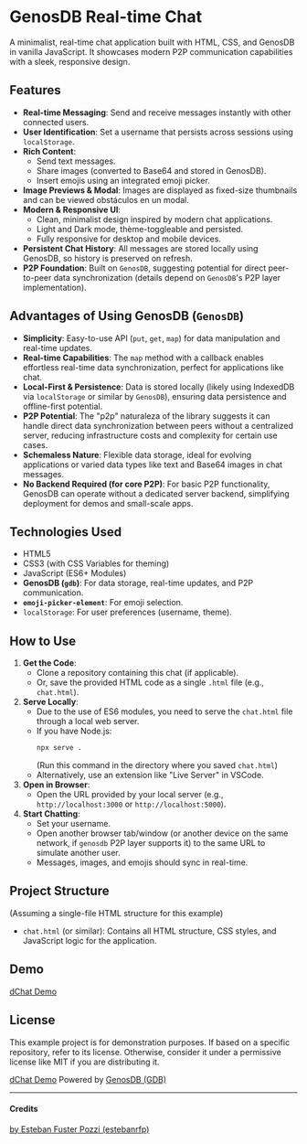 # GenosDB Real-time Chat

A minimalist, real-time chat application built with HTML, CSS, and GenosDB in vanilla JavaScript. It showcases modern P2P communication capabilities with a sleek, responsive design.

## Features

- **Real-time Messaging**: Send and receive messages instantly with other connected users.
- **User Identification**: Set a username that persists across sessions using `localStorage`.
- **Rich Content**:
    - Send text messages.
    - Share images (converted to Base64 and stored in GenosDB).
    - Insert emojis using an integrated emoji picker.
- **Image Previews & Modal**: Images are displayed as fixed-size thumbnails and can be viewed obstáculos en un modal.
- **Modern & Responsive UI**:
    - Clean, minimalist design inspired by modern chat applications.
    - Light and Dark mode, thème-toggleable and persisted.
    - Fully responsive for desktop and mobile devices.
- **Persistent Chat History**: All messages are stored locally using GenosDB, so history is preserved on refresh.
- **P2P Foundation**: Built on `GenosDB`, suggesting potential for direct peer-to-peer data synchronization (details depend on `GenosDB`'s P2P layer implementation).

## Advantages of Using GenosDB (`GenosDB`)

- **Simplicity**: Easy-to-use API (`put`, `get`, `map`) for data manipulation and real-time updates.
- **Real-time Capabilities**: The `map` method with a callback enables effortless real-time data synchronization, perfect for applications like chat.
- **Local-First & Persistence**: Data is stored locally (likely using IndexedDB via `localStorage` or similar by `GenosDB`), ensuring data persistence and offline-first potential.
- **P2P Potential**: The "p2p" naturaleza of the library suggests it can handle direct data synchronization between peers without a centralized server, reducing infrastructure costs and complexity for certain use cases.
- **Schemaless Nature**: Flexible data storage, ideal for evolving applications or varied data types like text and Base64 images in chat messages.
- **No Backend Required (for core P2P)**: For basic P2P functionality, GenosDB can operate without a dedicated server backend, simplifying deployment for demos and small-scale apps.

## Technologies Used

- HTML5
- CSS3 (with CSS Variables for theming)
- JavaScript (ES6+ Modules)
- **GenosDB (`gdb`)**: For data storage, real-time updates, and P2P communication.
- **`emoji-picker-element`**: For emoji selection.
- `localStorage`: For user preferences (username, theme).

## How to Use

1.  **Get the Code**:
    *   Clone a repository containing this chat (if applicable).
    *   Or, save the provided HTML code as a single `.html` file (e.g., `chat.html`).
2.  **Serve Locally**:
    *   Due to the use of ES6 modules, you need to serve the `chat.html` file through a local web server.
    *   If you have Node.js:
        ```bash
        npx serve .
        ```
        (Run this command in the directory where you saved `chat.html`)
    *   Alternatively, use an extension like "Live Server" in VSCode.
3.  **Open in Browser**:
    *   Open the URL provided by your local server (e.g., `http://localhost:3000` or `http://localhost:5000`).
4.  **Start Chatting**:
    *   Set your username.
    *   Open another browser tab/window (or another device on the same network, if `genosdb` P2P layer supports it) to the same URL to simulate another user.
    *   Messages, images, and emojis should sync in real-time.

## Project Structure

(Assuming a single-file HTML structure for this example)
- `chat.html` (or similar): Contains all HTML structure, CSS styles, and JavaScript logic for the application.

## Demo

[dChat Demo](https://estebanrfp.github.io/dChat/)

## License

This example project is for demonstration purposes. If based on a specific repository, refer to its license. Otherwise, consider it under a permissive license like MIT if you are distributing it.

[dChat Demo](https://estebanrfp.github.io/dChat/) Powered by [GenosDB (GDB)](https://github.com/estebanrfp/gdb)

-------------

#### Credits
[by Esteban Fuster Pozzi (estebanrfp)](https://github.com/estebanrfp)
